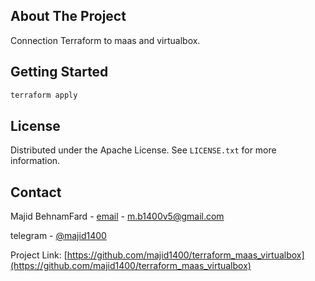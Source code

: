 
<!-- ABOUT THE PROJECT -->
## About The Project


Connection Terraform to maas and virtualbox.


<!-- GETTING STARTED -->
## Getting Started

  ```sh
  terraform apply
  ```

<!-- LICENSE -->
## License
Distributed under the Apache License. See `LICENSE.txt` for more information.

<!-- CONTACT -->
## Contact

Majid BehnamFard - [email](m.b1400v5@gmail.com) - m.b1400v5@gmail.com

telegram - [@majid1400](https://t.me/majid1400)

Project Link: [https://github.com/majid1400/terraform_maas_virtualbox](https://github.com/majid1400/terraform_maas_virtualbox)
